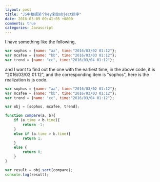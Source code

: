 ```yaml
---
layout: post
title: "JS中根据某个key来给object排序"
date: 2016-03-09 09:41:03 +0800
comments: true
categories: Javascript
---
```

I have something like the following,

```js
var sophos = {name: "aa", time:"2016/03/02 01:12"};
var mcafee = {name: "bb", time:"2016/03/03 01:12"};
var trend = {name: "cc", time:"2016/03/04 01:12"};
```

and I want to find out the one with the earliest time, in the above code, it is "2016/03/02 01:12", and the corresponding item is "sophos", here is the realization is js code.

```js
var sophos = {name: "aa", time:"2016/03/02 01:12"};
var mcafee = {name: "bb", time:"2016/03/03 01:12"};
var trend = {name: "cc", time:"2016/03/04 01:12"};

var obj = [sophos, mcafee, trend];

function compare(a, b){
    if (a.time < b.time){
        return -1;
    }
    else if (a.time > b.time){
        return 1;
    }
    else {
        return 0;
    }
}

var result = obj.sort(compare);
console.log(result);
```